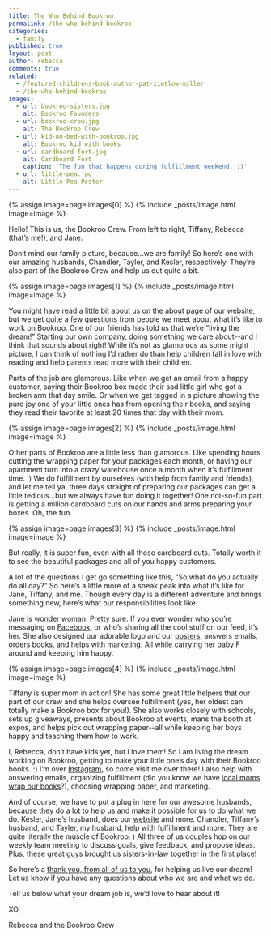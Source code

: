 ```yaml
---
title: The Who Behind Bookroo
permalink: /the-who-behind-bookroo
categories:
  - family
published: true
layout: post
author: rebecca
comments: true
related:
  - /featured-childrens-book-author-pat-zietlow-miller
  - /the-who-behind-bookroo
images:
  - url: bookroo-sisters.jpg
    alt: Bookroo Founders
  - url: bookroo-crew.jpg
    alt: The Bookroo Crew
  - url: kid-on-bed-with-bookroo.jpg
    alt: Bookroo kid with books
  - url: cardboard-fort.jpg
    alt: Cardboard Fort
    caption: 'The fun that happens during fulfillment weekend. :)'
  - url: little-pea.jpg
    alt: Little Pea Poster
---
```


{% assign image=page.images[0] %}
{% include _posts/image.html image=image %}

Hello! This is us, the Bookroo Crew. From left to right, Tiffany, Rebecca (that’s me!), and Jane.

Don’t mind our family picture, because...we are family! So here’s one with our amazing husbands, Chandler, Tayler, and Kesler, respectively. They’re also part of the Bookroo Crew and help us out quite a bit. 

{% assign image=page.images[1] %}
{% include _posts/image.html image=image %}

You might have read a little bit about us on the [about](https://bookroo.com/about) page of our website, but we get quite a few questions from people we meet about what it’s like to work on Bookroo. One of our friends has told us that we’re “living the dream!” Starting our own company, doing something we care about--and I think that sounds about right! While it’s not as glamorous as some might picture, I can think of nothing I’d rather do than help children fall in love with reading and help parents read more with their children. 

Parts of the job are glamorous. Like when we get an email from a happy customer, saying their Bookroo box made their sad little girl who got a broken arm that day smile. Or when we get tagged in a picture showing the pure joy one of your little ones has from opening their books, and saying they read their favorite at least 20 times that day with their mom. 

{% assign image=page.images[2] %}
{% include _posts/image.html image=image %}

Other parts of Bookroo are a little less than glamorous. Like spending hours cutting the wrapping paper for your packages each month, or having our apartment turn into a crazy warehouse once a month when it’s fulfillment time. :) We do fulfillment by ourselves (with help from family and friends), and let me tell ya, three days straight of preparing our packages can get a little tedious...but we always have fun doing it together! One not-so-fun part is getting a million cardboard cuts on our hands and arms preparing your boxes. Oh, the fun.

{% assign image=page.images[3] %}
{% include _posts/image.html image=image %}

But really, it is super fun, even with all those cardboard cuts. Totally worth it to see the beautiful packages and all of you happy customers. 

A lot of the questions I get go something like this, “So what do you actually do all day?” So here’s a little more of a sneak peak into what it’s like for Jane, Tiffany, and me. Though every day is a different adventure and brings something new, here’s what our responsibilities look like. 

Jane is wonder woman. Pretty sure. If you ever wonder who you’re messaging on [Facebook](https://www.facebook.com/bookroo.love/), or who’s sharing all the cool stuff on our feed, it’s her. She also designed our adorable logo and our [posters](https://bookroo.com/posters), answers emails, orders books, and helps with marketing. All while carrying her baby F around and keeping him happy. 

{% assign image=page.images[4] %}
{% include _posts/image.html image=image %}

Tiffany is super mom in action! She has some great little helpers that our part of our crew and she helps oversee fulfillment (yes, her oldest can totally make a Bookroo box for you!). She also works closely with schools, sets up giveaways, presents about Bookroo at events, mans the booth at expos, and helps pick out wrapping paper--all while keeping her boys happy and teaching them how to work.

I, Rebecca, don’t have kids yet, but I love them! So I am living the dream working on Bookroo, getting to make your little one’s day with their Bookroo books. :) I’m over [Instagram](https://www.instagram.com/bookroo_love/), so come visit me over there! I also help with answering emails, organizing fulfillment (did you know we have [local moms wrap our books](http://blog.bookroo.com/behind-the-scenes-at-bookroo/)?), choosing wrapping paper, and marketing. 

And of course, we have to put a plug in here for our awesome husbands, because they do a lot to help us and make it possible for us to do what we do. Kesler, Jane’s husband, does our [website](http://www.bookroo.com) and more. Chandler, Tiffany’s husband, and Tayler, my husband, help with fulfillment and more. They are quite literally the muscle of Bookroo.  ) All three of us couples hop on our weekly team meeting to discuss goals, give feedback, and propose ideas. Plus, these great guys brought us sisters-in-law together in the first place! 

So here’s a [thank you, from all of us to you](http://blog.bookroo.com/were-grateful-for-you/), for helping us live our dream! Let us know if you have any questions about who we are and what we do.

Tell us below what your dream job is, we’d love to hear about it! 

XO, 

Rebecca and the Bookroo Crew
